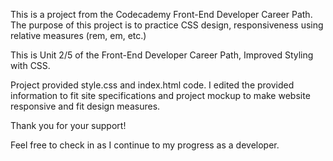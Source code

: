 This is a project from the Codecademy Front-End Developer Career Path. The purpose of this project is to practice CSS design, responsiveness using relative measures (rem, em, etc.) 

This is Unit 2/5 of the Front-End Developer Career Path, Improved Styling with CSS.

Project provided style.css and index.html code. I edited the provided information to fit site specifications and project mockup to make website responsive and fit design measures.

Thank you for your support! 

Feel free to check in as I continue to my progress as a developer.